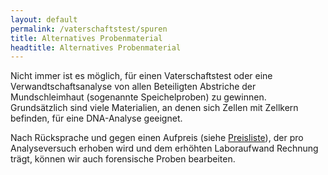 ```yaml
---
layout: default
permalink: /vaterschaftstest/spuren
title: Alternatives Probenmaterial
headtitle: Alternatives Probenmaterial
---
```

Nicht immer ist es möglich, für einen Vaterschaftstest oder eine Verwandtschaftsanalyse von allen Beteiligten Abstriche der Mundschleimhaut (sogenannte Speichelproben) zu gewinnen. Grundsätzlich sind viele Materialien, an denen sich Zellen mit Zellkern befinden, für eine DNA-Analyse geeignet.

Nach Rücksprache und gegen einen Aufpreis (siehe [Preisliste](/vaterschaftstest/preise.html)), der pro Analyseversuch erhoben wird und dem erhöhten Laboraufwand Rechnung trägt, können wir auch forensische Proben bearbeiten.
